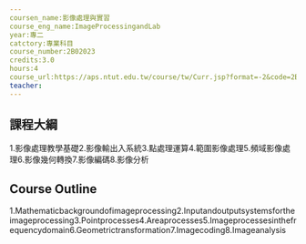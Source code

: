 ```yaml
---
coursen_name:影像處理與實習
course_eng_name:ImageProcessingandLab
year:專二
catctory:專業科目
course_number:2B02023
credits:3.0
hours:4
course_url:https://aps.ntut.edu.tw/course/tw/Curr.jsp?format=-2&code=2B02023
teacher:
---
```


## 課程大綱

1.影像處理教學基礎2.影像輸出入系統3.點處理運算4.範圍影像處理5.頻域影像處理6.影像幾何轉換7.影像編碼8.影像分析


## Course Outline

1.Mathematicbackgroundofimageprocessing2.Inputandoutputsystemsfortheimageprocessing3.Pointprocesses4.Areaprocesses5.Imageprocessesinthefrequencydomain6.Geometrictransformation7.Imagecoding8.Imageanalysis

